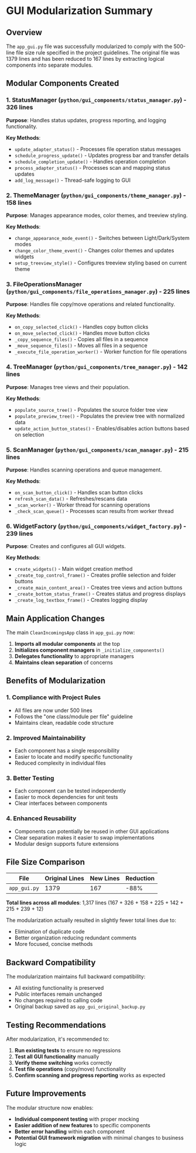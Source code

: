# GUI Modularization Summary

## Overview

The `app_gui.py` file was successfully modularized to comply with the 500-line file size rule specified in the project guidelines. The original file was 1379 lines and has been reduced to 167 lines by extracting logical components into separate modules.

## Modular Components Created

### 1. StatusManager (`python/gui_components/status_manager.py`) - 326 lines
**Purpose**: Handles status updates, progress reporting, and logging functionality.

**Key Methods**:
- `update_adapter_status()` - Processes file operation status messages
- `schedule_progress_update()` - Updates progress bar and transfer details
- `schedule_completion_update()` - Handles operation completion
- `process_adapter_status()` - Processes scan and mapping status updates
- `add_log_message()` - Thread-safe logging to GUI

### 2. ThemeManager (`python/gui_components/theme_manager.py`) - 158 lines
**Purpose**: Manages appearance modes, color themes, and treeview styling.

**Key Methods**:
- `change_appearance_mode_event()` - Switches between Light/Dark/System modes
- `change_color_theme_event()` - Changes color themes and updates widgets
- `setup_treeview_style()` - Configures treeview styling based on current theme

### 3. FileOperationsManager (`python/gui_components/file_operations_manager.py`) - 225 lines
**Purpose**: Handles file copy/move operations and related functionality.

**Key Methods**:
- `on_copy_selected_click()` - Handles copy button clicks
- `on_move_selected_click()` - Handles move button clicks
- `_copy_sequence_files()` - Copies all files in a sequence
- `_move_sequence_files()` - Moves all files in a sequence
- `_execute_file_operation_worker()` - Worker function for file operations

### 4. TreeManager (`python/gui_components/tree_manager.py`) - 142 lines
**Purpose**: Manages tree views and their population.

**Key Methods**:
- `populate_source_tree()` - Populates the source folder tree view
- `populate_preview_tree()` - Populates the preview tree with normalized data
- `update_action_button_states()` - Enables/disables action buttons based on selection

### 5. ScanManager (`python/gui_components/scan_manager.py`) - 215 lines
**Purpose**: Handles scanning operations and queue management.

**Key Methods**:
- `on_scan_button_click()` - Handles scan button clicks
- `refresh_scan_data()` - Refreshes/rescans data
- `_scan_worker()` - Worker thread for scanning operations
- `_check_scan_queue()` - Processes scan results from worker thread

### 6. WidgetFactory (`python/gui_components/widget_factory.py`) - 239 lines
**Purpose**: Creates and configures all GUI widgets.

**Key Methods**:
- `create_widgets()` - Main widget creation method
- `_create_top_control_frame()` - Creates profile selection and folder buttons
- `_create_main_content_area()` - Creates tree views and action buttons
- `_create_bottom_status_frame()` - Creates status and progress displays
- `_create_log_textbox_frame()` - Creates logging display

## Main Application Changes

The main `CleanIncomingsApp` class in `app_gui.py` now:

1. **Imports all modular components** at the top
2. **Initializes component managers** in `_initialize_components()`
3. **Delegates functionality** to appropriate managers
4. **Maintains clean separation** of concerns

## Benefits of Modularization

### 1. **Compliance with Project Rules**
- All files are now under 500 lines
- Follows the "one class/module per file" guideline
- Maintains clean, readable code structure

### 2. **Improved Maintainability**
- Each component has a single responsibility
- Easier to locate and modify specific functionality
- Reduced complexity in individual files

### 3. **Better Testing**
- Each component can be tested independently
- Easier to mock dependencies for unit tests
- Clear interfaces between components

### 4. **Enhanced Reusability**
- Components can potentially be reused in other GUI applications
- Clear separation makes it easier to swap implementations
- Modular design supports future extensions

## File Size Comparison

| File | Original Lines | New Lines | Reduction |
|------|----------------|-----------|-----------|
| `app_gui.py` | 1379 | 167 | -88% |

**Total lines across all modules**: 1,317 lines (167 + 326 + 158 + 225 + 142 + 215 + 239 + 12)

The modularization actually resulted in slightly fewer total lines due to:
- Elimination of duplicate code
- Better organization reducing redundant comments
- More focused, concise methods

## Backward Compatibility

The modularization maintains full backward compatibility:
- All existing functionality is preserved
- Public interfaces remain unchanged
- No changes required to calling code
- Original backup saved as `app_gui_original_backup.py`

## Testing Recommendations

After modularization, it's recommended to:

1. **Run existing tests** to ensure no regressions
2. **Test all GUI functionality** manually
3. **Verify theme switching** works correctly
4. **Test file operations** (copy/move) functionality
5. **Confirm scanning and progress reporting** works as expected

## Future Improvements

The modular structure now enables:
- **Individual component testing** with proper mocking
- **Easier addition of new features** to specific components
- **Better error handling** within each component
- **Potential GUI framework migration** with minimal changes to business logic 